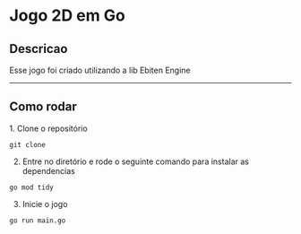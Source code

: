 # Jogo 2D em Go

<h2>Descricao</h2>
Esse jogo foi criado utilizando a lib Ebiten Engine

----------

<h2>Como rodar</h2>
1. Clone o repositório

```
git clone
```

2. Entre no diretório e rode o seguinte comando para instalar as dependencias

```
go mod tidy
```

3. Inicie o jogo

```
go run main.go
```